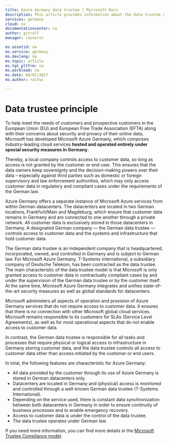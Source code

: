 ```yaml
---
title: Azure Germany data trustee | Microsoft Docs
description: This article provides information about the data trustee model.
services: germany
cloud: na
documentationcenter: na
author: gitralf
manager: rainerst

ms.assetid: na
ms.service: germany
ms.devlang: na
ms.topic: article
ms.tgt_pltfrm: na
ms.workload: na
ms.date: 04/07/2017
ms.author: ralfwi

---
```

# Data trustee principle

To help meet the needs of customers and prospective customers in the European Union (EU) and European Free Trade
Association (EFTA) along with their concerns about security and privacy of their online data, Microsoft 
has developed Microsoft Azure Germany, which comprises industry-leading cloud services
**hosted and operated entirely under special security measures in Germany**. 

Thereby, a local company controls access to
customer data, so long as access is not granted by the customer or end user. This ensures that the data owners keep
sovereignty and the decision-making powers over their data – especially against third parties such as domestic or foreign
supervisory and law enforcement authorities, which may only access customer data in regulatory and compliant cases
under the requirements of the German law.

Azure Germany offers a separate instance of Microsoft Azure services from within German datacenters. The datacenters are 
located in two German locations, Frankfurt/Main and Magdeburg, which
ensure that customer data remains in Germany and are connected to one another through a
private network. All customer data is exclusively stored in those datacenters in Germany.
A designated German company — the German data trustee — controls access to customer data and the systems and
infrastructure that hold customer data. 

The German data trustee is an independent company that is headquartered, incorporated, owned, and controlled in
Germany and is subject to German law. For Microsoft Azure Germany, T-Systems International, a subsidiary company of
Deutsche Telekom, has been contracted as the data trustee. The main characteristic of the data trustee model is that
Microsoft is only granted access to customer data in contractually compliant cases by and under the supervision of the
German data trustee or by the customer itself. At the same time, Microsoft Azure Germany integrates and unifies state-of-the-art security measures as well as global standards for datacenters.

Microsoft administers all aspects of operation and provision of Azure Germany services that do not require access to customer data. It ensures that there is no connection with other Microsoft global cloud services. Microsoft remains responsible to its customers for SLAs (Service Level Agreements), as well as for most operational aspects that do not enable access to customer data.

In contrast, the German data trustee is responsible for all tasks and processes that require physical or logical access to infrastructure in 
Germany storing customer data, and the data trustee controls all access to customer data other than access initiated by the customer or end users. 



In total, the following features are characteristic for Azure Germany:

* All data provided by the customer through its use of Azure Germany is stored in German datacenters only.
* Datacenters are located in Germany and (physical) access is monitored and controlled through a well-known German
data trustee (T-Systems International).
* Depending on the service used, there is constant data synchronization between both datacenters in
Germany in order to ensure continuity of business processes and to enable emergency recovery.
* Access to customer data is under the control of the data trustee.
* The data trustee operates under German law.

If you need more information, you can find more details in the [Microsoft Trustee Compliance model](https://gallery.technet.microsoft.com/Cloud-Germany-Compliance-4161d8df).